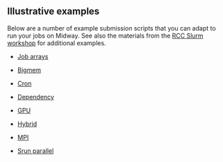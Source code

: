 ## Illustrative examples

Below are a number of example submission scripts that you can adapt to
run your jobs on Midway. See also the materials from the
[RCC Slurm workshop](https://github.com/rcc-uchicago/SLURM_WORKSHOP)
for additional examples.


* [Job arrays](array.md)

* [Bigmem](bigmem.md)

* [Cron](cron.md)

* [Dependency](dependency.md)

* [GPU](gpu.md)

* [Hybrid](hybrid.md)

* [MPI](mpi.md)

* [Srun parallel](srun.md)
